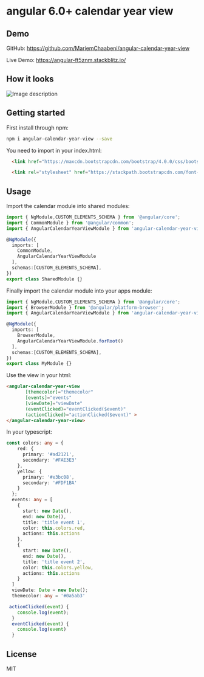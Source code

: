 # angular 6.0+ calendar year view

## Demo
GitHub: https://github.com/MariemChaabeni/angular-calendar-year-view

Live Demo: https://angular-ft5znm.stackblitz.io/

## How it looks
![Image description](https://i.imgur.com/IafcF0j.png)


## Getting started
First install through npm:

```bash
npm i angular-calendar-year-view --save
```

You need to import in your index.html:

```html
  <link href="https://maxcdn.bootstrapcdn.com/bootstrap/4.0.0/css/bootstrap.min.css" rel="stylesheet">

  <link rel="stylesheet" href="https://stackpath.bootstrapcdn.com/font-awesome/4.7.0/css/font-awesome.min.css"/>
```

## Usage
Import the calendar module into shared modules:

```typescript
import { NgModule,CUSTOM_ELEMENTS_SCHEMA } from '@angular/core';
import { CommonModule } from '@angular/common';
import { AngularCalendarYearViewModule } from 'angular-calendar-year-view';

@NgModule({
  imports: [
    CommonModule,
    AngularCalendarYearViewModule
  ],
  schemas:[CUSTOM_ELEMENTS_SCHEMA],
})
export class SharedModule {}
```

Finally import the calendar module into your apps module:

```typescript
import { NgModule,CUSTOM_ELEMENTS_SCHEMA } from '@angular/core';
import { BrowserModule } from '@angular/platform-browser';
import { AngularCalendarYearViewModule } from 'angular-calendar-year-view';

@NgModule({
  imports: [
    BrowserModule,
    AngularCalendarYearViewModule.forRoot()
  ],
  schemas:[CUSTOM_ELEMENTS_SCHEMA],
})
export class MyModule {}
```
Use the view in your html:
```html
<angular-calendar-year-view  
       [themecolor]="themecolor" 
       [events]="events"  
       [viewDate]="viewDate"  
       (eventClicked)="eventClicked($event)" 
       (actionClicked)="actionClicked($event)" >
</angular-calendar-year-view>
```
In your typescript:

```typescript
const colors: any = {
    red: {
      primary: '#ad2121',
      secondary: '#FAE3E3'
    },
    yellow: {
      primary: '#e3bc08',
      secondary: '#FDF1BA'
    }
  };
  events: any = [
    {
      start: new Date(),
      end: new Date(),
      title: 'title event 1',
      color: this.colors.red,
      actions: this.actions
    },
    {
      start: new Date(),
      end: new Date(),
      title: 'title event 2',
      color: this.colors.yellow,
      actions: this.actions
    }
  ]
  viewDate: Date = new Date();
  themecolor: any = '#0a5ab3'
```
```typescript
 actionClicked(event) {
    console.log(event);
  }
  eventClicked(event) {
    console.log(event)
  }
```

## License

MIT
